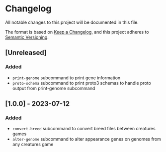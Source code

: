 # Changelog

All notable changes to this project will be documented in this file.

The format is based on [Keep a Changelog](https://keepachangelog.com/en/1.0.0/),
and this project adheres to [Semantic Versioning](https://semver.org/spec/v2.0.0.html).

## [Unreleased] 
### Added
- `print-genome` subcommand to print gene information
- `proto-schema` subcommand to print proto3 schemas to handle proto output from print-genome subcommand

## [1.0.0] - 2023-07-12

### Added
- `convert-breed` subcommand to convert breed files between creatures games
- `alter-genome` subcommand to alter appearance genes on genomes from any creatures game